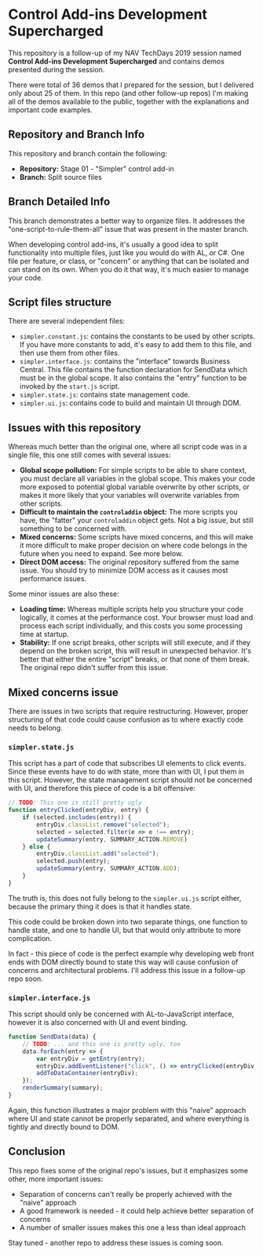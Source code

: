 # Control Add-ins Development Supercharged

This repository is a follow-up of my NAV TechDays 2019 session named **Control Add-ins
Development Supercharged** and contains demos presented during the session.

There were total of 36 demos that I prepared for the session, but I delivered only about
25 of them. In this repo (and other follow-up repos) I'm making all of the demos available
to the public, together with the explanations and important code examples.

## Repository and Branch Info

This repository and branch contain the following:
* **Repository:** Stage 01 - "Simpler" control add-in
* **Branch:** Split source files

## Branch Detailed Info

This branch demonstrates a better way to organize files. It addresses the "one-script-to-rule-them-all"
issue that was present in the master branch.

When developing control add-ins, it's usually a good idea to split functionality into
multiple files, just like you would do with AL, or C#. One file per feature, or class, or
"concern" or anything that can be isolated and can stand on its own. When you do it that way,
it's much easier to manage your code.

## Script files structure

There are several independent files:
- `simpler.constant.js`: contains the constants to be used by other scripts. If you have more
constants to add, it's easy to add them to this file, and then use them from other files.
- `simpler.interface.js`: contains the "interface" towards Business Central. This file contains
the function declaration for SendData which must be in the global scope. It also contains the
"entry" function to be invoked by the `start.js` script.
- `simpler.state.js`: contains state management code.
- `simpler.ui.js`: contains code to build and maintain UI through DOM.

## Issues with this repository

Whereas much better than the original one, where all script code was in a single file,
this one still comes with several issues:

- **Global scope pollution:** For simple scripts to be able to share context, you must
declare all variables in the global scope. This makes your code more exposed to potential
global variable overwrite by other scripts, or makes it more likely that your variables
will overwrite variables from other scripts.
- **Difficult to maintain the `controladdin` object:** The more scripts you have, the "fatter"
your `controladdin` object gets. Not a big issue, but still something to be concerned with.
- **Mixed concerns:** Some scripts have mixed concerns, and this will make it more difficult to
make proper decision on where code belongs in the future when you need to expand. See more below.
- **Direct DOM access:** The original repository suffered from the same issue. You should try
to minimize DOM access as it causes most performance issues.

Some minor issues are also these:
- **Loading time:** Whereas multiple scripts help you structure your code logically, it comes
at the performance cost. Your browser must load and process each script individually, and this
costs you some processing time at startup.
- **Stability:** If one script breaks, other scripts will still execute, and if they depend on
the broken script, this will result in unexpected behavior. It's better that either the entire
"script" breaks, or that none of them break. The original repo didn't suffer from this issue.

## Mixed concerns issue

There are issues in two scripts that require restructuring. However, proper structuring of that
code could cause confusion as to where exactly code needs to belong.

### `simpler.state.js`

This script has a part of code that subscribes UI elements to click events. Since these events
have to do with state, more than with UI, I put them in this script. However, the state management
script should not be concerned with UI, and therefore this piece of code is a bit offensive:

```JavaScript
// TODO: This one is still pretty ugly
function entryClicked(entryDiv, entry) {
    if (selected.includes(entry)) {
        entryDiv.classList.remove("selected");
        selected = selected.filter(e => e !== entry);
        updateSummary(entry, SUMMARY_ACTION.REMOVE)
    } else {
        entryDiv.classList.add("selected");
        selected.push(entry);
        updateSummary(entry, SUMMARY_ACTION.ADD);
    }
}
```

The truth is, this does not fully belong to the `simpler.ui.js` script either, because the
primary thing it does is that it handles state.

This code could be broken down into two separate things, one function to handle state, and
one to handle UI, but that would only attribute to more complication.

In fact - this piece of code is the perfect example why developing web front ends with DOM
directly bound to state this way will cause confusion of concerns and architectural problems.
I'll address this issue in a follow-up repo soon.

### `simpler.interface.js`

This script should only be concerned with AL-to-JavaScript interface, however it is also
concerned with UI and event binding.

```JavaScript
function SendData(data) {
    // TODO: ... and this one is pretty ugly, too
    data.forEach(entry => {
        var entryDiv = getEntry(entry);
        entryDiv.addEventListener("click", () => entryClicked(entryDiv, entry));
        addToDataContainer(entryDiv);
    });
    renderSummary(summary);
}
```

Again, this function illustrates a major problem with this "naive" approach where UI and
state cannot be properly separated, and where everything is tightly and directly bound to 
DOM.

## Conclusion

This repo fixes some of the original repo's issues, but it emphasizes some other, more
important issues:
- Separation of concerns can't really be properly achieved with the "naive" approach
- A good framework is needed - it could help achieve better separation of concerns
- A number of smaller issues makes this one a less than ideal approach

Stay tuned - another repo to address these issues is coming soon.
